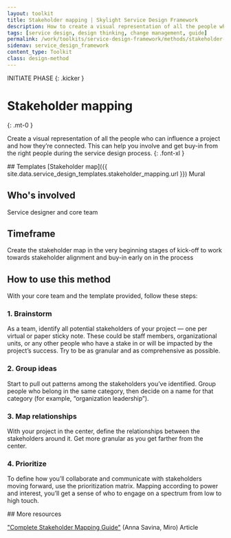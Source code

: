 ```yaml
---
layout: toolkit
title: Stakeholder mapping | Skylight Service Design Framework
description: How to create a visual representation of all the people who can influence a project and how they’re connected.
tags: [service design, design thinking, change management, guide]
permalink: /work/toolkits/service-design-framework/methods/stakeholder-mapping/
sidenav: service_design_framework
content_type: Toolkit
class: design-method
---
```


INITIATE PHASE
{: .kicker }

# Stakeholder mapping
{: .mt-0 }

Create a visual representation of all the people who can influence a project and how they’re connected. This can help you involve and get buy-in from the right people during the service design process.
{: .font-xl }

<div class="callout--tip callout--summary" markdown="1">
## Templates
[Stakeholder map]({{ site.data.service_design_templates.stakeholder_mapping.url }}) <span class="badge badge-sub">Mural</span>

## Who's involved
Service designer and core team

## Timeframe
Create the stakeholder map in the very beginning stages of kick-off to work towards stakeholder alignment and buy-in early on in the process
</div>

## How to use this method

With your core team and the template provided, follow these steps:

### 1. Brainstorm

As a team, identify all potential stakeholders of your project — one per virtual or paper sticky note. These could be staff members, organizational units, or any other people who have a stake in or will be impacted by the project’s success. Try to be as granular and as comprehensive as possible.

### 2. Group ideas

Start to pull out patterns among the stakeholders you’ve identified. Group people who belong in the same category, then decide on a name for that category (for example, “organization leadership”).

### 3. Map relationships

With your project in the center, define the relationships between the stakeholders around it. Get more granular as you get farther from the center.

### 4. Prioritize

To define how you’ll collaborate and communicate with stakeholders moving forward, use the prioritization matrix. Mapping according to power and interest, you’ll get a sense of who to engage on a spectrum from low to high touch.

<div class="callout--note" markdown="1">
## More resources

["Complete Stakeholder Mapping Guide"](https://miro.com/blog/stakeholder-mapping/) (Anna Savina, Miro) <span class="badge badge-sub">Article</span>
</div>
